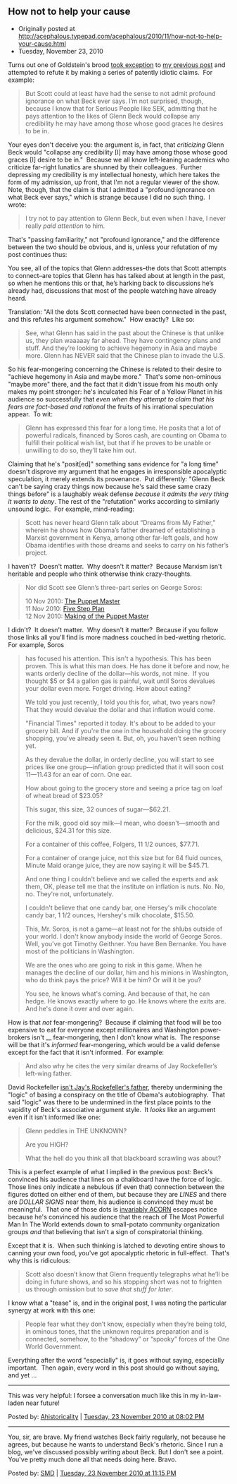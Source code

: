 ## How not to help your cause

 * Originally posted at http://acephalous.typepad.com/acephalous/2010/11/how-not-to-help-your-cause.html
 * Tuesday, November 23, 2010

Turns out one of Goldstein's brood [took exception](http://proteinwisdom.com/?p=23020) to [my previous post](http://acephalous.typepad.com/acephalous/2010/11/one-day-i-hope-to-stop-being-surprised.html) and attempted to refute it by making a series of patently idiotic claims.  For example:

> But Scott could at least have had the sense to not admit profound  ignorance on what Beck ever says. I’m not surprised, though, because I  know that for Serious People like SEK, admitting that he pays attention  to the likes of Glenn Beck would collapse any credibility he may have  among those whose good graces he desires to be in.

Your eyes don't deceive you: the argument is, in fact, that _criticizing_ Glenn Beck would "collapse any credibility [I] may have among those whose good graces [I] desire to be in."  Because we all know left-leaning academics who criticize far-right lunatics are shunned by their colleagues.  Further depressing my credibility is my intellectual honesty, which here takes the form of my admission, up front, that I'm not a regular viewer of the show.  Note, though, that the claim is that I admitted a "profound ignorance on what Beck ever says," which is strange because I did no such thing.  I wrote:

> I try not to pay attention to Glenn Beck, but even when I have, I never really _paid attention_ to him.

That's "passing familiarity," not "profound ignorance," and the difference between the two should be obvious, and is, unless your refutation of my post continues thus:

You see, all of the topics that Glenn addresses–the dots that Scott  attempts to connect–are topics that Glenn has has talked about at length  in the past, so when he mentions this or that, he’s harking back to  discussions he’s already had, discussions that most of the people  watching have already heard.

Translation: "All the dots Scott connected have been connected in the past, and this refutes his argument somehow."  How exactly?  Like so:

> See, what Glenn has said in the past about the Chinese is that unlike  us, they plan waaaaay far ahead. They have contingency plans and stuff.  And they’re looking to achieve hegemony in Asia and maybe more. Glenn  has NEVER said that the Chinese plan to invade the U.S.

So his fear-mongering concerning the Chinese is related to their desire to "achieve hegemony in Asia and maybe more."  That's some non-ominous "maybe more" there, and the fact that it didn't issue from his mouth only makes my point stronger: he's inculcated his Fear of a Yellow Planet in his audience so successfully that _even when they attempt to claim that his fears are fact-based and rational_ the fruits of his irrational speculation appear.  To wit:

> Glenn has expressed this fear for a long time. He posits that a lot of  powerful radicals, financed by Soros cash, are counting on Obama to  fulfill their political wish list, but that if he proves to be unable or  unwilling to do so, they’ll take him out.

Claiming that he's "posit[ed]" something sans evidence for "a long time" doesn't disprove my argument that he engages in irresponsible apocalyptic speculation, it merely extends its provenance.  Put differently: "Glenn Beck can't be saying crazy things now because he's said these same crazy things before" is a laughably weak defense _because it admits the very thing it wants to deny_. The rest of the "refutation" works according to similarly unsound logic.  For example, mind-reading:

> Scott has never heard Glenn talk about “Dreams from My Father,”  wherein he shows how Obama’s father dreamed of establishing a Marxist  government in Kenya, among other far-left goals, and how Obama  identifies with those dreams and seeks to carry on his father’s project.

I haven't?  Doesn't matter.  Why doesn't it matter?  Because Marxism isn't heritable and people who think otherwise think crazy-thoughts.

> Nor did Scott see Glenn’s three-part series on George Soros:
> 
> 10 Nov 2010: [The Puppet Master](http://www.foxnews.com/story/0,2933,602142,00.html)  
> 11 Nov 2010: [Five Step Plan](http://www.foxnews.com/story/0,2933,602143,00.html)  
> 12 Nov 2010: [Making of the Puppet Master](http://www.foxnews.com/story/0,2933,602163,00.html)

I didn't?  It doesn't matter.  Why doesn't it matter?  Because if you follow those links all you'll find is more madness couched in bed-wetting rhetoric.  For example, Soros

> has focused his attention. This isn't a hypothesis. This has  been proven. This is what this man does. He has done it before and now,  he wants orderly decline of the dollar—his words, not mine.  If you thought $5 or $4 a gallon gas is painful, wait until  Soros devalues your dollar even more. Forget driving. How about eating?
> 
> We told you just recently, I told you this for, what, two years  now? That they would devalue the dollar and that inflation would come.
> 
> "Financial Times" reported it today. It's about to be added to  your grocery bill. And if you're the one in the household doing the  grocery shopping, you've already seen it. But, oh, you haven't seen  nothing yet.
> 
> As they devalue the dollar, in orderly decline, you will start  to see prices like one group—inflation group predicted that it will  soon cost  
 $11—$11.43 for an ear of corn. One ear.
> 
> How about going to the grocery store and seeing a price tag on loaf of wheat bread of $23.05?
> 
> This sugar, this size, 32 ounces of sugar—$62.21.
> 
> For the milk, good old soy milk—I mean, who doesn't—smooth and delicious, $24.31 for this size.
> 
> For a container of this coffee, Folgers, 11 1/2 ounces, $77.71.
> 
> For a container of orange juice, not this size but for 64  fluid ounces, Minute Maid orange juice, they are now saying it will be  $45.71.
> 
> And one thing I couldn't believe and we called the experts and  ask them, OK, please tell me that the institute on inflation is nuts.  No. No, no. They're not, unfortunately.
> 
> I couldn't believe that one candy bar, one Hersey's milk chocolate candy bar, 1 1/2 ounces, Hershey's milk chocolate, $15.50.
> 
> This, Mr. Soros, is not a game—at least not for the shlubs  outside of your world. I don't know anybody inside the world of George  Soros. Well, you've got Timothy Geithner. You have Ben Bernanke. You  have most of the politicians in Washington.
> 
> We are the ones who are going to risk in this game. When he  manages the decline of our dollar, him and his minions in Washington,  who do think pays the price? Will it be him? Or will it be you?
> 
> You see, he knows what's coming. And because of that, he can  hedge. He knows exactly where to go. He knows where the exits are. And  he's done it over and over again.

How is that _not_ fear-mongering?  Because if claiming that food will be too expensive to eat for everyone except millionaires and Washington power-brokers isn't __ fear-mongering, then I don't know what is.  The response will be that it's _informed_ fear-mongering, which would be a valid defense except for the fact that it isn't informed.  For example:

> And also why he cites the very similar dreams of Jay Rockefeller’s left-wing father.

David Rockefeller [isn't Jay's Rockefeller's father](http://en.wikipedia.org/wiki/Jay_Rockefeller), thereby undermining the "logic" of basing a conspiracy on the title of Obama's autobiography.  That said "logic" was there to be undermined in the first place points to the vapidity of Beck's associative argument style.  It _looks_ like an argument even if it isn't informed like one:

> Glenn peddles in THE UNKNOWN?
> 
> Are you HIGH?
> 
> What the hell do you think all that blackboard scrawling was about?

This is a perfect example of what I implied in the previous post: Beck's convinced his audience that lines on a chalkboard have the force of logic.  Those lines only indicate a nebulous (if even that) connection between the figures dotted on either end of them, but because they are _LINES_ and there are _DOLLAR SIGNS_ near them, his audience is convinced they must be meaningful.  That one of those dots is [invariably ACORN](http://s3.mediamatters.org/static/video/2009/09/21/beck-20090921-consp.jpg) escapes notice because he's convinced his audience that the reach of The Most Powerful Man In The World extends down to small-potato community organization groups _and_ that believing that isn't a sign of conspiratorial thinking. 

Except that it is.  When such thinking is latched to devoting entire shows to canning your own food, you've got apocalyptic rhetoric in full-effect.  That's why this is ridiculous:

> Scott also doesn’t know that Glenn frequently telegraphs what he’ll be  doing in future shows, and so his stopping short was not to frighten us through omission but to _save that stuff for later_.

I know what a "tease" is, and in the original post, I was noting the particular synergy at work with this one:

> People fear what they don’t know,  especially when they’re being told,  in ominous tones, that the unknown  requires preparation and is  connected, somehow, to the “shadowy” or  “spooky” forces of the One  World Government.

Everything after the word "especially" is, it goes without saying, especially important.  Then again, every word in this post should go without saying, and yet ... 

* * *

This was very helpful: I forsee a conversation much like this in my in-law-laden near future!

Posted by: [Ahistoricality](http://ahistoricality.blogspot.com) | [Tuesday, 23 November 2010 at 08:02 PM](http://acephalous.typepad.com/acephalous/2010/11/how-not-to-help-your-cause.html?cid=6a00d8341c2df453ef01348977dde4970c#comment-6a00d8341c2df453ef01348977dde4970c)

* * *

You, sir, are brave.  My friend watches Beck fairly regularly, not because he agrees, but because he wants to understand Beck's rhetoric.  Since I run a blog, we've discussed possibly writing about Beck.  But I don't see a point.  You've pretty much done all that needs doing here.  Bravo.

Posted by: [SMD](http://wisb.blogspot.com/) | [Tuesday, 23 November 2010 at 11:15 PM](http://acephalous.typepad.com/acephalous/2010/11/how-not-to-help-your-cause.html?cid=6a00d8341c2df453ef01348978be2b970c#comment-6a00d8341c2df453ef01348978be2b970c)

